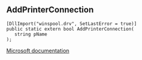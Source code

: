 ## AddPrinterConnection

```
[DllImport("winspool.drv", SetLastError = true)]
public static extern bool AddPrinterConnection(
   string pName
);
```

[Microsoft documentation](https://docs.microsoft.com/en-us/windows/win32/api/winspool/nf-winspool-addprinterconnectiona)
